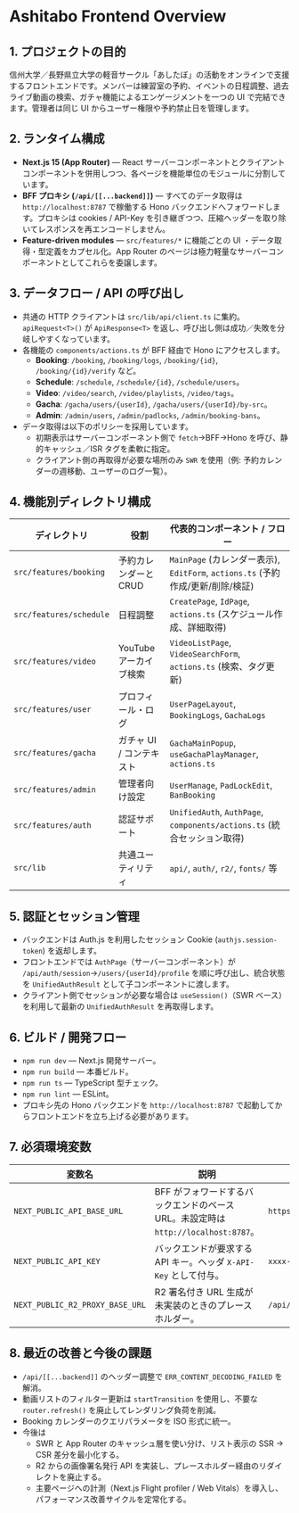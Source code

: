 # Ashitabo Frontend Overview

## 1. プロジェクトの目的

信州大学／長野県立大学の軽音サークル「あしたぼ」の活動をオンラインで支援するフロントエンドです。メンバーは練習室の予約、イベントの日程調整、過去ライブ動画の検索、ガチャ機能によるエンゲージメントを一つの UI で完結できます。管理者は同じ UI からユーザー権限や予約禁止日を管理します。

## 2. ランタイム構成

- **Next.js 15 (App Router)** — React サーバーコンポーネントとクライアントコンポーネントを併用しつつ、各ページを機能単位のモジュールに分割しています。
- **BFF プロキシ (`/api/[[...backend]]`)** — すべてのデータ取得は `http://localhost:8787` で稼働する Hono バックエンドへフォワードします。プロキシは cookies / API-Key を引き継ぎつつ、圧縮ヘッダーを取り除いてレスポンスを再エンコードしません。
- **Feature-driven modules** — `src/features/*` に機能ごとの UI ・データ取得・型定義をカプセル化。App Router のページは極力軽量なサーバーコンポーネントとしてこれらを委譲します。

## 3. データフロー / API の呼び出し

- 共通の HTTP クライアントは `src/lib/api/client.ts` に集約。`apiRequest<T>()` が `ApiResponse<T>` を返し、呼び出し側は成功／失敗を分岐しやすくなっています。
- 各機能の `components/actions.ts` が BFF 経由で Hono にアクセスします。
  - **Booking**: `/booking`, `/booking/logs`, `/booking/{id}`, `/booking/{id}/verify` など。
  - **Schedule**: `/schedule`, `/schedule/{id}`, `/schedule/users`。
  - **Video**: `/video/search`, `/video/playlists`, `/video/tags`。
  - **Gacha**: `/gacha/users/{userId}`, `/gacha/users/{userId}/by-src`。
  - **Admin**: `/admin/users`, `/admin/padlocks`, `/admin/booking-bans`。
- データ取得は以下のポリシーを採用しています。
  - 初期表示はサーバーコンポーネント側で `fetch`→BFF→Hono を呼び、静的キャッシュ／ISR タグを柔軟に指定。
  - クライアント側の再取得が必要な場所のみ `SWR` を使用（例: 予約カレンダーの週移動、ユーザーのログ一覧）。

## 4. 機能別ディレクトリ構成

| ディレクトリ            | 役割                     | 代表的コンポーネント / フロー                                                   |
| ----------------------- | ------------------------ | ------------------------------------------------------------------------------- |
| `src/features/booking`  | 予約カレンダーと CRUD    | `MainPage` (カレンダー表示), `EditForm`, `actions.ts` (予約作成/更新/削除/検証) |
| `src/features/schedule` | 日程調整                 | `CreatePage`, `IdPage`, `actions.ts` (スケジュール作成、詳細取得)               |
| `src/features/video`    | YouTube アーカイブ検索   | `VideoListPage`, `VideoSearchForm`, `actions.ts` (検索、タグ更新)               |
| `src/features/user`     | プロフィール・ログ       | `UserPageLayout`, `BookingLogs`, `GachaLogs`                                    |
| `src/features/gacha`    | ガチャ UI / コンテキスト | `GachaMainPopup`, `useGachaPlayManager`, `actions.ts`                           |
| `src/features/admin`    | 管理者向け設定           | `UserManage`, `PadLockEdit`, `BanBooking`                                       |
| `src/features/auth`     | 認証サポート             | `UnifiedAuth`, `AuthPage`, `components/actions.ts` (統合セッション取得)         |
| `src/lib`               | 共通ユーティリティ       | `api/`, `auth/`, `r2/`, `fonts/` 等                                             |

## 5. 認証とセッション管理

- バックエンドは Auth.js を利用したセッション Cookie (`authjs.session-token`) を返却します。
- フロントエンドでは `AuthPage`（サーバーコンポーネント）が `/api/auth/session`→`/users/{userId}/profile` を順に呼び出し、統合状態を `UnifiedAuthResult` として子コンポーネントに渡します。
- クライアント側でセッションが必要な場合は `useSession()`（SWR ベース）を利用して最新の `UnifiedAuthResult` を再取得します。

## 6. ビルド / 開発フロー

- `npm run dev` — Next.js 開発サーバー。
- `npm run build` — 本番ビルド。
- `npm run ts` — TypeScript 型チェック。
- `npm run lint` — ESLint。
- プロキシ先の Hono バックエンドを `http://localhost:8787` で起動してからフロントエンドを立ち上げる必要があります。

## 7. 必須環境変数

| 変数名                          | 説明                                                                               | 例                        |
| ------------------------------- | ---------------------------------------------------------------------------------- | ------------------------- |
| `NEXT_PUBLIC_API_BASE_URL`      | BFF がフォワードするバックエンドのベース URL。未設定時は `http://localhost:8787`。 | `https://api.example.com` |
| `NEXT_PUBLIC_API_KEY`           | バックエンドが要求する API キー。ヘッダ `X-API-Key` として付与。                   | `xxxx-xxxx`               |
| `NEXT_PUBLIC_R2_PROXY_BASE_URL` | R2 署名付き URL 生成が未実装のときのプレースホルダー。                             | `/api/storage`            |

## 8. 最近の改善と今後の課題

- `/api/[[...backend]]` のヘッダー調整で `ERR_CONTENT_DECODING_FAILED` を解消。
- 動画リストのフィルター更新は `startTransition` を使用し、不要な `router.refresh()` を廃止してレンダリング負荷を削減。
- Booking カレンダーのクエリパラメータを ISO 形式に統一。
- 今後は
  - SWR と App Router のキャッシュ層を使い分け、リスト表示の SSR → CSR 差分を最小化する。
  - R2 からの画像署名発行 API を実装し、プレースホルダー経由のリダイレクトを廃止する。
  - 主要ページへの計測（Next.js Flight profiler / Web Vitals）を導入し、パフォーマンス改善サイクルを定常化する。
